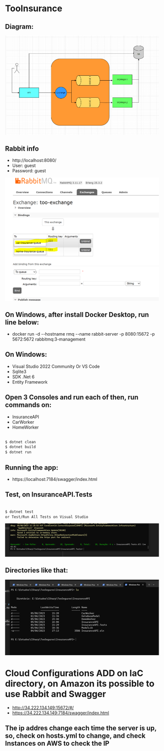 
# TooInsurance

## Diagram:
![solution](./avalicao-tecnica-dados/doc/diagrama_teste.png)

## Rabbit info
 - http://localhost:8080/
 - User: guest
 - Password: guest

![prompt](./images/exchange.PNG)

## On Windows, after install Docker Desktop, run line below:
 - docker run -d --hostname rmq --name rabbit-server -p 8080:15672 -p 5672:5672 rabbitmq:3-management

## On Windows:
 - Visual Studio 2022 Community Or VS Code
 - Sqlite3
 - SDK .Net 6
 - Entity Framework

## Open 3 Consoles and run each of then, run commands on:
 - InsuranceAPI
 - CarWorker
 - HomeWorker

  ```bash
  
 $ dotnet clean
 $ dotnet build
 $ dotnet run 
 
 ```
 ## Running the app:
 - https://localhost:7184/swagger/index.html
 
 
## Test, on InsuranceAPI.Tests

 ```bash

 $ dotnet test
 or Test/Run All Tests on Visual Studio

 ``` 
 ![prompt](./images/TestesDemo.PNG)

## Directories like that:
 ![prompt](./images/directory.PNG)

 # Cloud Configurations ADD on IaC directory, on Amazon its possible to use Rabbit and Swagger
  - http://34.222.134.149:15672/#/
  - https://34.222.134.149:7184/swagger/index.html

 ## The ip addres change each time the server is up, so, check on hosts.yml to change, and check Instances on AWS to check the IP